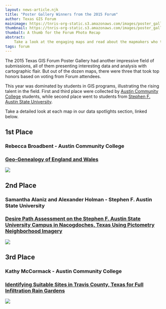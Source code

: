 ```yaml
---
layout: news-article.njk
title: "Poster Gallery Winners from the 2015 Forum"
author: Texas GIS Forum
mainimage: https://tnris-org-static.s3.amazonaws.com/images/poster_gallery_main.jpg
thumbnail: https://tnris-org-static.s3.amazonaws.com/images/poster_gallery_th.jpg
thumbalt: A thumb for the Forum Photo Recap
abstract:
    Take a look at the engaging maps and read about the mapmakers who took top prizes at the 2015 Texas GIS Forum.
tags: forum
---
```



The 2015 Texas GIS Forum Poster Gallery had another impressive field of submissions, all of them presenting interesting data and analysis with cartographic flair. But out of the dozen maps, there were three that took top honors based on voting from Forum attendees.

This year was dominated by students in GIS programs, illustrating the rising talent in the field. First and third place were collected by [Austin Community College](http://www.austincc.edu/) students, while second place went to students from [Stephen F. Austin State University](http://www.sfasu.edu/).

Take a detailed look at each map in our data spotlights section, linked below.

## 1st Place
### Rebecca Broadbent - Austin Community College
### [Geo-Genealogy of England and Wales](/news/2015-11-10/geo-genealogy-england-wales)

<a href="/news/2015-11-10/geo-genealogy-england-wales"><img class="img-responsive" src="https://tnris-org-static.s3.amazonaws.com/images/first_place_rebecca_broadbent_horiz.jpg"></a>

## 2nd Place
### Samantha Alaniz and Alexander Holman - Stephen F. Austin State University
### [Desire Path Assessment on the Stephen F. Austin State University Campus in Nacogdoches, Texas Using Pictometry Neighborhood Imagery](/news/2015-11-10/desire-path-evaluation-university-campus)

<a href="/news/2015-11-10/desire-path-evaluation-university-campus"><img class="img-responsive" src="https://tnris-org-static.s3.amazonaws.com/images/second_place_samantha_alaniz_alexandrer_holman_horiz.jpg"></a>

## 3rd Place
### Kathy McCormack - Austin Community College
### [Identifying Suitable Sites in Travis County, Texas for Full Infiltration Rain Gardens](/news/2015-11-09/identifying-potential-rain-garden-sites)

<a href="/news/2015-11-09/identifying-potential-rain-garden-sites"><img class="img-responsive" src="https://tnris-org-static.s3.amazonaws.com/images/third_place_kathy_mccormack_horiz.jpg"></a>

